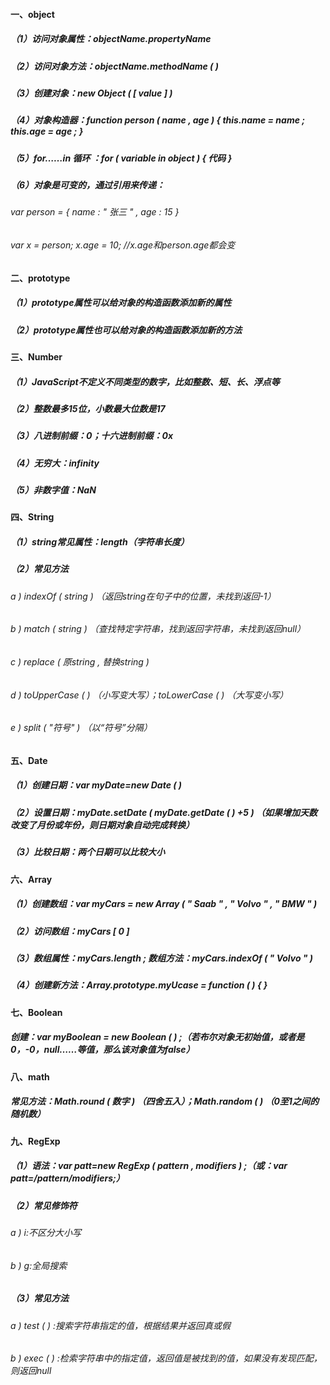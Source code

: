 #### 一、object

##### （1）访问对象属性：objectName.propertyName

##### （2）访问对象方法：objectName.methodName ( )

##### （3）创建对象：new Object ( [ value ] ) 

##### （4）对象构造器：function person ( name , age ) { this.name = name ; this.age = age ; } 

##### （5）for……in 循环 ：for ( variable in object ) { 代码 }

##### （6）对象是可变的，通过引用来传递： 

###### var person = { name : " 张三 " , age : 15 }

###### var x = person; x.age = 10;  //x.age和person.age都会变

#### 二、prototype

##### （1）prototype属性可以给对象的构造函数添加新的属性

##### （2）prototype属性也可以给对象的构造函数添加新的方法

#### 三、Number

##### （1）JavaScript不定义不同类型的数字，比如整数、短、长、浮点等

##### （2）整数最多15位，小数最大位数是17

##### （3）八进制前缀：0；十六进制前缀：0x

##### （4）无穷大：infinity

##### （5）非数字值：NaN

#### 四、String

##### （1）string常见属性：length（字符串长度）

##### （2）常见方法

###### a ) indexOf ( string ) （返回string在句子中的位置，未找到返回-1）

###### b ) match ( string ) （查找特定字符串，找到返回字符串，未找到返回null）

###### c ) replace ( 原string , 替换string )

###### d ) toUpperCase ( ) （小写变大写）；toLowerCase ( ) （大写变小写）

###### e ) split ( "符号" ) （以“符号”分隔）

#### 五、Date

##### （1）创建日期：var myDate=new Date ( ) 

##### （2）设置日期：myDate.setDate ( myDate.getDate ( ) +5 ) （如果增加天数改变了月份或年份，则日期对象自动完成转换） 

##### （3）比较日期：两个日期可以比较大小

#### 六、Array

##### （1）创建数组：var myCars = new Array ( " Saab " , " Volvo " , " BMW " ) 

##### （2）访问数组：myCars [ 0 ] 

##### （3）数组属性：myCars.length ; 数组方法：myCars.indexOf ( " Volvo " ) 

##### （4）创建新方法：Array.prototype.myUcase = function ( ) { } 

#### 七、Boolean

##### 创建：var myBoolean = new Boolean ( ) ;（若布尔对象无初始值，或者是0，-0，null……等值，那么该对象值为false）

#### 八、math

##### 常见方法：Math.round ( 数字 ) （四舍五入）；Math.random ( ) （0至1之间的随机数） 

#### 九、RegExp

##### （1）语法：var patt=new RegExp ( pattern , modifiers ) ;（或：var patt=/pattern/modifiers;）

##### （2）常见修饰符

###### a ) i:不区分大小写

###### b ) g:全局搜索

##### （3）常见方法

###### a ) test ( ) :搜索字符串指定的值，根据结果并返回真或假

###### b ) exec ( ) :检索字符串中的指定值，返回值是被找到的值，如果没有发现匹配，则返回null